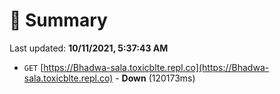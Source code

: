 # 📖 Summary
Last updated: **10/11/2021, 5:37:43 AM**

- `GET` [https://Bhadwa-sala.toxicblte.repl.co](https://Bhadwa-sala.toxicblte.repl.co) - **Down** (120173ms)
